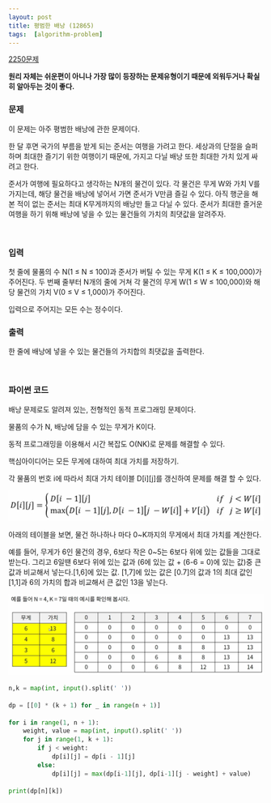 ```yaml
---
layout: post
title: 평범한 배낭 (12865)
tags:  [algorithm-problem]
---
```


[2250문제](https://www.acmicpc.net/problem/12865)


**원리 자체는 쉬운편이 아니나 가장 많이 등장하는 문제유형이기 때문에 외워두거나 확실히 알아두는 것이 좋다.**

### 문제
이 문제는 아주 평범한 배낭에 관한 문제이다.

한 달 후면 국가의 부름을 받게 되는 준서는 여행을 가려고 한다. 세상과의 단절을 슬퍼하며 최대한 즐기기 위한 여행이기 때문에, 가지고 다닐 배낭 또한 최대한 가치 있게 싸려고 한다.

준서가 여행에 필요하다고 생각하는 N개의 물건이 있다. 각 물건은 무게 W와 가치 V를 가지는데, 해당 물건을 배낭에 넣어서 가면 준서가 V만큼 즐길 수 있다. 아직 행군을 해본 적이 없는 준서는 최대 K무게까지의 배낭만 들고 다닐 수 있다. 준서가 최대한 즐거운 여행을 하기 위해 배낭에 넣을 수 있는 물건들의 가치의 최댓값을 알려주자.

&nbsp;


### 입력
첫 줄에 물품의 수 N(1 ≤ N ≤ 100)과 준서가 버틸 수 있는 무게 K(1 ≤ K ≤ 100,000)가 주어진다. 두 번째 줄부터 N개의 줄에 거쳐 각 물건의 무게 W(1 ≤ W ≤ 100,000)와 해당 물건의 가치 V(0 ≤ V ≤ 1,000)가 주어진다.

입력으로 주어지는 모든 수는 정수이다.
&nbsp;

### 출력
한 줄에 배낭에 넣을 수 있는 물건들의 가치합의 최댓값을 출력한다.



&nbsp;

### 파이썬 코드
배낭 문제로도 알려져 있는, 전형적인 동적 프로그래밍 문제이다.

물품의 수가 N, 배낭에 담을 수 있는 무게가 K이다.

동적 프로그래밍을 이용해서 시간 복잡도 O(NK)로 문제를 해결할 수 있다.

핵심아이디어는 모든 무게에 대하여 최대 가치를 저장하기.

각 물품의 번호 i에 따라서 최대 가치 테이블 D[i][j]를 갱신하여 문제를 해결 할 수 있다.

![Alt text](/public/post/2020_01_14_12865/howto_1.png)

아래의 테이블을 보면, 물건 하나하나 마다 0~K까지의 무게에서 최대 가치를 계산한다.

예를 들어, 무게가 6인 물건의 경우, 6보다 작은 0~5는 6보다 위에 있는 값들을 그대로 받는다. 그리고 6일땐 6보다 위에 있는 값과 (6에 있는 값 + (6-6 = 0)에 있는 값)중 큰 값과 비교해서 넣는다.[1,6]에 있는 값. [1,7]에 있는 값은 [0.7]의 값과 1의 최대 값인 [1,1]과 6의 가치의 합과 비교해서 큰 값인 13을 넣는다.  


![Alt text](/public/post/2020_01_14_12865/howto_2.png)

~~~python
n,k = map(int, input().split(' '))

dp = [[0] * (k + 1) for _ in range(n + 1)]

for i in range(1, n + 1):
    weight, value = map(int, input().split(' '))
    for j in range(1, k + 1):
        if j < weight:
            dp[i][j] = dp[i - 1][j]
        else:
            dp[i][j] = max(dp[i-1][j], dp[i-1][j - weight] + value)

print(dp[n][k])
~~~

